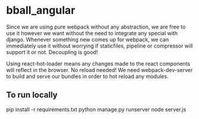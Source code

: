 # bball_angular

Since we are using pure webpack without any abstraction, we are free to use it however we want without the need to integrate any special with django. Whenever something new comes up for webpack, we can immediately use it without worrying if staticfiles, pipeline or compressor will support it or not. Decoupling is good!


Using react-hot-loader means any changes made to the react components will reflect in the browser. No reload needed! We need webpack-dev-server to build and serve our bundles in order to hot reload any modules.


## To run locally

pip install -r requirements.txt
python manage.py runserver
node server.js


